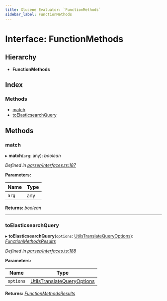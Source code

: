 ```yaml
---
title: Xlucene Evaluator: `FunctionMethods`
sidebar_label: FunctionMethods
---
```


# Interface: FunctionMethods

## Hierarchy

* **FunctionMethods**

## Index

### Methods

* [match](functionmethods.md#match)
* [toElasticsearchQuery](functionmethods.md#toelasticsearchquery)

## Methods

###  match

▸ **match**(`arg`: any): *boolean*

*Defined in [parser/interfaces.ts:187](https://github.com/terascope/teraslice/blob/ddd3f0a43/packages/xlucene-evaluator/src/parser/interfaces.ts#L187)*

**Parameters:**

Name | Type |
------ | ------ |
`arg` | any |

**Returns:** *boolean*

___

###  toElasticsearchQuery

▸ **toElasticsearchQuery**(`options`: [UtilsTranslateQueryOptions](../overview.md#utilstranslatequeryoptions)): *[FunctionMethodsResults](functionmethodsresults.md)*

*Defined in [parser/interfaces.ts:188](https://github.com/terascope/teraslice/blob/ddd3f0a43/packages/xlucene-evaluator/src/parser/interfaces.ts#L188)*

**Parameters:**

Name | Type |
------ | ------ |
`options` | [UtilsTranslateQueryOptions](../overview.md#utilstranslatequeryoptions) |

**Returns:** *[FunctionMethodsResults](functionmethodsresults.md)*
